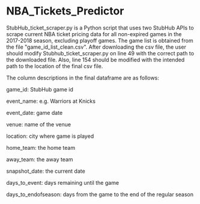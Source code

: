 # NBA_Tickets_Predictor

StubHub_ticket_scraper.py is a Python script that uses two StubHub APIs to scrape current NBA ticket pricing data for all non-expired games in the 2017-2018 season, excluding playoff games. The game list is obtained from the file "game_id_list_clean.csv". After downloading the csv file, the user should modify Stubhub_ticket_scraper.py on line 49 with the correct path to the downloaded file. Also, line 154 should be modified with the intended path to the location of the final csv file.

The column descriptions in the final dataframe are as follows:

game_id: StubHub game id

event_name: e.g. Warriors at Knicks

event_date: game date

venue: name of the venue

location: city where game is played

home_team: the home team

away_team: the away team

snapshot_date: the current date

days_to_event: days remaining until the game

days_to_endofseason: days from the game to the end of the regular season
